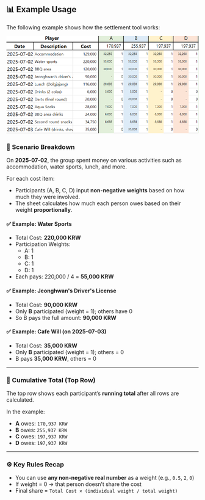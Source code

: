 ## 📊 Example Usage

The following example shows how the settlement tool works:

![Example Screenshot](image.png)

### 📌 Scenario Breakdown

On **2025-07-02**, the group spent money on various activities such as accommodation, water sports, lunch, and more.

For each cost item:
- Participants (A, B, C, D) input **non-negative weights** based on how much they were involved.
- The sheet calculates how much each person owes based on their weight **proportionally**.

#### ✅ Example: Water Sports  
- Total Cost: **220,000 KRW**
- Participation Weights:
  - A: 1  
  - B: 1  
  - C: 1  
  - D: 1  
- Each pays: 220,000 / 4 = **55,000 KRW**

#### ✅ Example: Jeonghwan's Driver's License  
- Total Cost: **90,000 KRW**
- Only **B** participated (weight = 1); others have 0
- So B pays the full amount: **90,000 KRW**

#### ✅ Example: Cafe Will (on 2025-07-03)  
- Total Cost: **35,000 KRW**
- Only **B** participated (weight = 1); others = 0
- B pays **35,000 KRW**, others = 0

---

### 🔄 Cumulative Total (Top Row)

The top row shows each participant’s **running total** after all rows are calculated.

In the example:
- **A** owes: `170,937 KRW`  
- **B** owes: `255,937 KRW`  
- **C** owes: `197,937 KRW`  
- **D** owes: `197,937 KRW`

---

### ⚙️ Key Rules Recap

- You can use **any non-negative real number** as a weight (e.g., `0.5`, `2`, `0`)
- If weight = 0 → that person doesn’t share the cost
- Final share = `Total Cost × (individual weight / total weight)`
